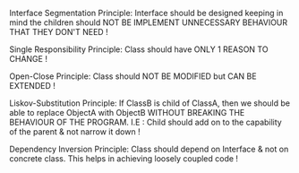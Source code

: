 
Interface Segmentation Principle:
	Interface should be designed keeping in mind the children should NOT BE IMPLEMENT UNNECESSARY BEHAVIOUR THAT THEY DON'T NEED !
	
Single Responsibility Principle:
	Class should have ONLY 1 REASON TO CHANGE !

Open-Close Principle:
	Class should NOT BE MODIFIED but CAN BE EXTENDED !

Liskov-Substitution Principle:
	If ClassB is child of ClassA, then we should be able to replace ObjectA with ObjectB WITHOUT BREAKING THE BEHAVIOUR OF THE PROGRAM.
	 I.E : Child should add on to the capability of the parent & not narrow it down !
	 
Dependency Inversion Principle:
	Class should depend on Interface & not on concrete class. This helps in achieving loosely coupled code !